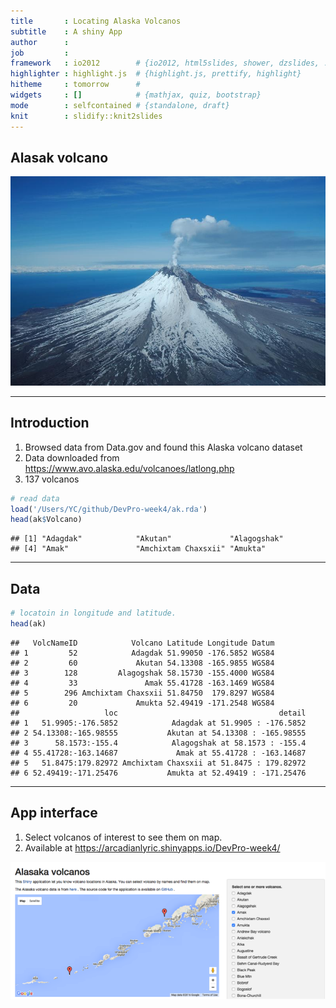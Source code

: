 ```yaml
---
title       : Locating Alaska Volcanos
subtitle    : A shiny App
author      : 
job         : 
framework   : io2012        # {io2012, html5slides, shower, dzslides, ...}
highlighter : highlight.js  # {highlight.js, prettify, highlight}
hitheme     : tomorrow      # 
widgets     : []            # {mathjax, quiz, bootstrap}
mode        : selfcontained # {standalone, draft}
knit        : slidify::knit2slides
---
```





## Alasak volcano

![alt text](ak-volcano.jpg)

--- 

## Introduction

1. Browsed data from Data.gov and found this Alaska volcano dataset
2. Data downloaded from https://www.avo.alaska.edu/volcanoes/latlong.php
3. 137 volcanos 


```r
# read data
load('/Users/YC/github/DevPro-week4/ak.rda')
head(ak$Volcano)
```

```
## [1] "Adagdak"            "Akutan"             "Alagogshak"        
## [4] "Amak"               "Amchixtam Chaxsxii" "Amukta"
```

--- 

## Data


```r
# locatoin in longitude and latitude.
head(ak)
```

```
##   VolcNameID            Volcano Latitude Longitude Datum
## 1         52            Adagdak 51.99050 -176.5852 WGS84
## 2         60             Akutan 54.13308 -165.9855 WGS84
## 3        128         Alagogshak 58.15730 -155.4000 WGS84
## 4         33               Amak 55.41728 -163.1469 WGS84
## 5        296 Amchixtam Chaxsxii 51.84750  179.8297 WGS84
## 6         20             Amukta 52.49419 -171.2548 WGS84
##                   loc                                    detail
## 1   51.9905:-176.5852            Adagdak at 51.9905 : -176.5852
## 2 54.13308:-165.98555           Akutan at 54.13308 : -165.98555
## 3      58.1573:-155.4            Alagogshak at 58.1573 : -155.4
## 4 55.41728:-163.14687             Amak at 55.41728 : -163.14687
## 5   51.8475:179.82972 Amchixtam Chaxsxii at 51.8475 : 179.82972
## 6 52.49419:-171.25476           Amukta at 52.49419 : -171.25476
```

---

## App interface
 
1. Select volcanos of interest to see them on map.
2. Available at https://arcadianlyric.shinyapps.io/DevPro-week4/

![alt text](app.png)

